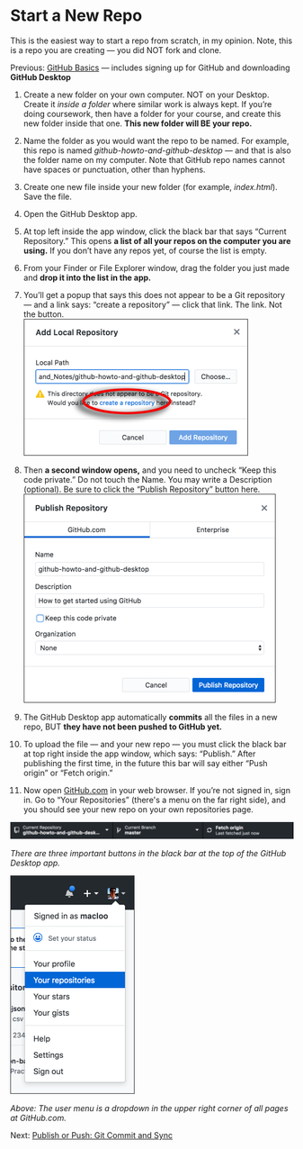 # Start a New Repo

This is the easiest way to start a repo from scratch, in my opinion. Note, this is a repo you are creating &mdash; you did NOT fork and clone.

Previous: [GitHub Basics](../github_basics) &mdash; includes signing up for GitHub and downloading **GitHub Desktop**

1. Create a new folder on your own computer. NOT on your Desktop. Create it *inside a folder* where similar work is always kept. If you’re doing coursework, then have a folder for your course, and create this new folder inside that one. **This new folder will BE your repo.**

2. Name the folder as you would want the repo to be named. For example, this repo is named *github-howto-and-github-desktop* &mdash; and that is also the folder name on my computer. Note that GitHub repo names cannot have spaces or punctuation, other than hyphens.

3. Create one new file inside your new folder (for example, *index.html*). Save the file.

4. Open the GitHub Desktop app.

5. At top left inside the app window, click the black bar that says “Current Repository.” This opens **a list of all your repos on the computer you are using.** If you don’t have any repos yet, of course the list is empty.

6. From your Finder or File Explorer window, drag the folder you just made and **drop it into the list in the app.**

7. You’ll get a popup that says this does not appear to be a Git repository &mdash; and a link says: “create a repository” &mdash; click that link. The link. Not the button. <br><img src="../images/add_local_repo.png" alt="Screen capture of Add Local Repository dialog" width=399>

8. Then **a second window opens,** and you need to uncheck “Keep this code private.” Do not touch the Name. You may write a Description (optional). Be sure to click the “Publish Repository” button here. <br><img src="../images/publish_repo.png" alt="Screen capture of Publish Repository dialog" width=448>

9. The GitHub Desktop app automatically **commits** all the files in a new repo, BUT **they have not been pushed to GitHub yet.**

10. To upload the file &mdash; and your new repo &mdash; you must click the black bar at top right inside the app window, which says: “Publish.” After publishing the first time, in the future this bar will say either “Push origin” or “Fetch origin.”

11. Now open [GitHub.com](https://github.com/) in your web browser. If you’re not signed in, sign in. Go to “Your Repositories” (there's a menu on the far right side), and you should see your new repo on your own repositories page.

<img src="../images/app_top_bar.png" alt="Screenshot of black bar at top of GitHub Desktop app" width=723>

*There are three important buttons in the black bar at the top of the GitHub Desktop app.*

<img src="../images/list_of_repos.png" alt="Screenshot of user menu in GitHub" width=221>

*Above: The user menu is a dropdown in the upper right corner of all pages at GitHub.com.*

Next: [Publish or Push: Git Commit and Sync](../git_commit_and_sync)
